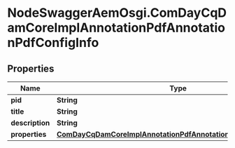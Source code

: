 # NodeSwaggerAemOsgi.ComDayCqDamCoreImplAnnotationPdfAnnotationPdfConfigInfo

## Properties

Name | Type | Description | Notes
------------ | ------------- | ------------- | -------------
**pid** | **String** |  | [optional] 
**title** | **String** |  | [optional] 
**description** | **String** |  | [optional] 
**properties** | [**ComDayCqDamCoreImplAnnotationPdfAnnotationPdfConfigProperties**](ComDayCqDamCoreImplAnnotationPdfAnnotationPdfConfigProperties.md) |  | [optional] 


